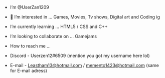 - I’m @UserZan1209
- 👀 I’m interested in ... Games, Movies, Tv shows, Digital art and Coding ig
- I’m currently learning ... HTML5 / CSS and C++
- I’m looking to collaborate on ... Gamejams
- How to reach me ... 

- Discord - Userzen12#6509 (mention you got my username here lol)
- E-mail - Leastham13@hotmail.com / memento1423@hotmail.com (same for E-mail adress)

<!---
UserZan1209/UserZan1209 is a ✨ special ✨ repository because its `README.md` (this file) appears on your GitHub profile.
You can click the Preview link to take a look at your changes.
--->
